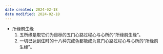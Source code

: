 ```yaml
---
date created: 2024-02-18
date modified: 2024-02-18
---
```

- 所缘前生缘
    1. 五所缘是取它们为目标的五门心路过程心与心所的“所缘前生缘”。
    2. 一切已达到住时的十八种完成色都能成为意门心路过程心与心所的“所缘前生缘”。

